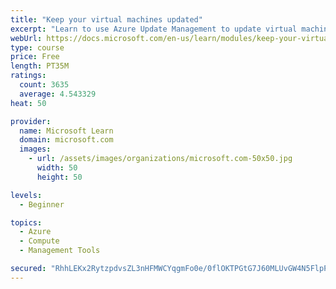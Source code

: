 ```yaml
---
title: "Keep your virtual machines updated"
excerpt: "Learn to use Azure Update Management to update virtual machines, verify agent connectivity, and use Azure Log Analytics in your cloud environment."
webUrl: https://docs.microsoft.com/en-us/learn/modules/keep-your-virtual-machines-updated/
type: course
price: Free
length: PT35M
ratings:
  count: 3635
  average: 4.543329
heat: 50

provider:
  name: Microsoft Learn
  domain: microsoft.com
  images:
    - url: /assets/images/organizations/microsoft.com-50x50.jpg
      width: 50
      height: 50

levels:
  - Beginner

topics:
  - Azure
  - Compute
  - Management Tools

secured: "RhhLEKx2RytzpdvsZL3nHFMWCYqgmFo0e/0flOKTPGtG7J60MLUvGW4N5FlpPCIfkfNJYwZFe7EacLGK9QdQc4G3BCWXVPhiPlEtzl9rxTS0Xu507DDz86BE/qYOSbwmVVCmTSriQmZdqKhs7XoUI6WdC162Lc/q35lm2EN2BgNKU8PyFLFTAWi7DYNqoI/yEbDFy4sqpD94W74a7PzyL4runLwMxxzDYTP1ypkT1iejXiZ74S5Tkw+AbEEv1Rjb93qyAhWBdGxAb9HiFD2wunCNQAG+eR11Jts+svuQWY2RrMYLh4VfpDf2WPgZ+789YQ3HrwxUt04uiT3TNeQ7QKsc9u6DWsidKvkv7ChN1kxBgOz68ToEUYoHePSea/t+oEbmt+wP7Pus/Mr1tQG2j7rKCQykqPhUE22rPbxE1oQ=;9NgUYBo7QsOOpR+ZXV+lXA=="
---
```


